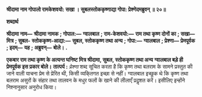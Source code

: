 **श्रीदामा नाम गोपालो रामकेशवयो: सखा ।** **सुबलस्तोककृष्णाद्या गोपा: प्रेश्णेदमब्रुवन् ॥ २०॥** 

**शब्दार्थ** 

**श्रीदामा नाम—** **श्रीदामा नामक** **; गोपाल:—** **ग्वालबाल** **; राम-केशवयो:—** **राम तथा कृष्ण दोनों का** **; सखा—** **मित्र** **; सुबल-** **स्तोककृष्ण-आद्या:—** **सुबल, स्तोककृष्ण तथा अन्य** **; गोपा:—** **ग्वालबाल** **; प्रेश्णा—** **प्रेमपूर्वक** **; इदम्—** **यह** **; अब्रुवन्—** **बोले।** **.** 

**एकबार राम तथा कृष्ण के अत्यन्त घनिष्ट मित्र श्रीदामा, सुबल, स्तोककृष्ण तथा अन्य** **ग्वालबाल बड़े ही प्रेमपूर्वक इस प्रकार बोले।** **तात्पर्य :** *प्रेश्णा* शब्द सूचित करता है कि कृष्ण तथा बलराम के सामने प्रस्तुत की जाने वाली याचना प्रेम से प्रेरित थी, किसी व्यकि्तगत इच्छा से नहीं। ग्वालबाल इच्छुक थे कि कृष्ण तथा बलराम असुरों के संहार तथा तालवन के मधुर फलों के खाने की लीलाएँ प्रदॢशत करें। इसीलिए इन्होंने निश्नानुसार अनुरोध किया।  